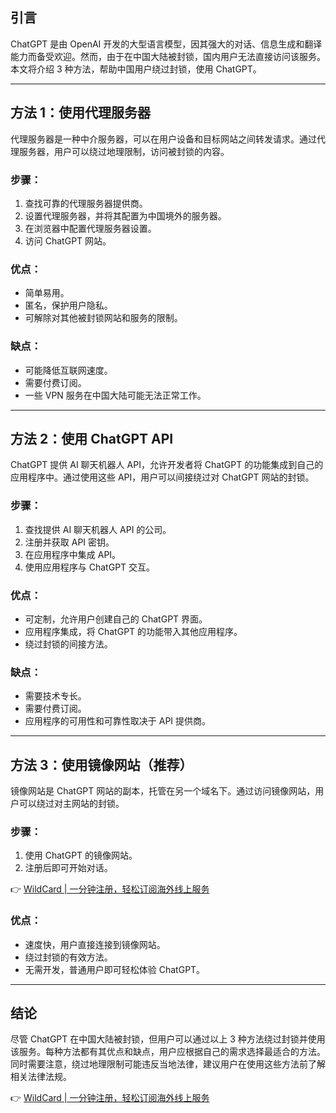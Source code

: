 ## 引言

ChatGPT 是由 OpenAI 开发的大型语言模型，因其强大的对话、信息生成和翻译能力而备受欢迎。然而，由于在中国大陆被封锁，国内用户无法直接访问该服务。本文将介绍 3 种方法，帮助中国用户绕过封锁，使用 ChatGPT。

---

## 方法 1：使用代理服务器

代理服务器是一种中介服务器，可以在用户设备和目标网站之间转发请求。通过代理服务器，用户可以绕过地理限制，访问被封锁的内容。

### 步骤：
1. 查找可靠的代理服务器提供商。
2. 设置代理服务器，并将其配置为中国境外的服务器。
3. 在浏览器中配置代理服务器设置。
4. 访问 ChatGPT 网站。

### 优点：
- 简单易用。
- 匿名，保护用户隐私。
- 可解除对其他被封锁网站和服务的限制。

### 缺点：
- 可能降低互联网速度。
- 需要付费订阅。
- 一些 VPN 服务在中国大陆可能无法正常工作。

---

## 方法 2：使用 ChatGPT API

ChatGPT 提供 AI 聊天机器人 API，允许开发者将 ChatGPT 的功能集成到自己的应用程序中。通过使用这些 API，用户可以间接绕过对 ChatGPT 网站的封锁。

### 步骤：
1. 查找提供 AI 聊天机器人 API 的公司。
2. 注册并获取 API 密钥。
3. 在应用程序中集成 API。
4. 使用应用程序与 ChatGPT 交互。

### 优点：
- 可定制，允许用户创建自己的 ChatGPT 界面。
- 应用程序集成，将 ChatGPT 的功能带入其他应用程序。
- 绕过封锁的间接方法。

### 缺点：
- 需要技术专长。
- 需要付费订阅。
- 应用程序的可用性和可靠性取决于 API 提供商。

---

## 方法 3：使用镜像网站（推荐）

镜像网站是 ChatGPT 网站的副本，托管在另一个域名下。通过访问镜像网站，用户可以绕过对主网站的封锁。

### 步骤：
1. 使用 ChatGPT 的镜像网站。
2. 注册后即可开始对话。

👉 [WildCard | 一分钟注册，轻松订阅海外线上服务](https://bit.ly/bewildcard)

### 优点：
- 速度快，用户直接连接到镜像网站。
- 绕过封锁的有效方法。
- 无需开发，普通用户即可轻松体验 ChatGPT。

---

## 结论

尽管 ChatGPT 在中国大陆被封锁，但用户可以通过以上 3 种方法绕过封锁并使用该服务。每种方法都有其优点和缺点，用户应根据自己的需求选择最适合的方法。同时需要注意，绕过地理限制可能违反当地法律，建议用户在使用这些方法前了解相关法律法规。

👉 [WildCard | 一分钟注册，轻松订阅海外线上服务](https://bit.ly/bewildcard)